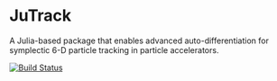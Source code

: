 # JuTrack

A Julia-based package that enables advanced auto-differentiation for symplectic 6-D particle tracking in particle accelerators.

[![Build Status](https://github.com/Jinyu95/JuTrack.jl/actions/workflows/CI.yml/badge.svg?branch=main)](https://github.com/Jinyu95/JuTrack.jl/actions/workflows/CI.yml?query=branch%3Amain)
